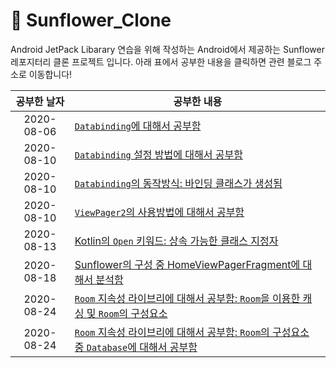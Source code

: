 # :sunflower: Sunflower_Clone
Android JetPack Libarary 연습을 위해 작성하는 Android에서 제공하는 Sunflower 레포지터리 클론 프로젝트 입니다.
아래 표에서 공부한 내용을 클릭하면 관련 블로그 주소로 이동합니다!

|공부한 날자|공부한 내용|
|:-:|-|
|2020-08-06|[`Databinding`에 대해서 공부함](https://roadtos7.github.io/android/2020/08/07/Android-DataBindingLibrary.html)|
|2020-08-10|[`Databinding` 설정 방법에 대해서 공부함](https://roadtos7.github.io/android/2020/08/10/Android-Databinding_Configure.html)|
|2020-08-10|[`Databinding`의 동작방식: 바인딩 클래스가 생성됨](https://roadtos7.github.io/android/2020/08/10/Android-DataBindingLibrary_BindingData.html)|
|2020-08-10|[`ViewPager2`의 사용방법에 대해서 공부함](https://roadtos7.github.io/android/2020/08/10/Android-ViewPager2.html)|
|2020-08-13|[Kotlin의 `Open` 키워드: 상속 가능한 클래스 지정자](https://roadtos7.github.io/kotlin/2020/08/13/Kotlin-Open.html)|
|2020-08-18|[Sunflower의 구성 중 HomeViewPagerFragment에 대해서 분석함](https://roadtos7.github.io/android/2020/08/18/Android-HomeViewPagerFragment.html)|
|2020-08-24|[`Room` 지속성 라이브리에 대해서 공부함: `Room`을 이용한 캐싱 및 `Room`의 구성요소](https://roadtos7.github.io/android/2020/08/24/Android-Room(1).html)|
|2020-08-24|[`Room` 지속성 라이브리에 대해서 공부함: `Room`의 구성요소 중 `Database`에 대해서 공부함](https://roadtos7.github.io/android/2020/08/24/Android-Room(1).html)|